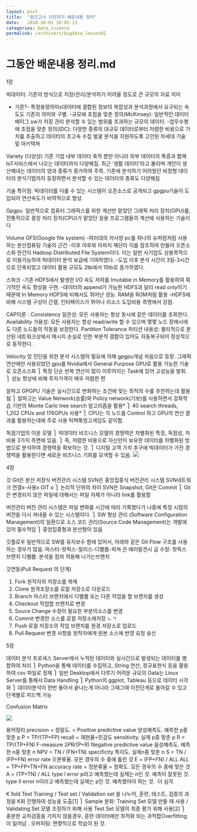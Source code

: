 ```yaml
---
layout: post
title:  "중간고사 이전까지 배운내용 정리"
date:   2018-10-01 10:01:13
categories: Data_science
permalink: /archivers/bigdata_lesson01
---
```


# 그동안 배운내용 정리.md


1장

빅데이터: 기존의 방식으로 저장/관리/분석하기 어려울 정도로 큰 규모의 자료 의미
- 기존?- 특정용량의미x데이터에 결합된 정보의 복잡성과 분석과정에서 요구되는 속도도 기존의 의미와 구별.
-규모에 초점을 맞춘 정의(McKinsey): 일반적인 데이터 베이그 sw가 저장 관리 분석할 수 있는 범위를 초과하는 규모의 데이터.
-업무수행에 초점을 맞춘 정의(IDC): 다양한 종류의 대규모 데이터로부터 저렴한 비용으로 가치를 추출하고 데이터의 초고속 수집 발굴 분석을 지원하도록 고안된 차세대 기술 밑 아키텍쳐

Variety (다양성)
기존 기업 내부 데이터 축적 뿐만 아니라 외부 데이터의 폭증과 함께 IoT서비스에서 나오는 데이터까지 다양해짐. 최근 ‘생활 데이터’라고 불리며 개인이 생산해내는 데이터의 양과 종류가 증가하여 주목. 기존에 분석하기 어려웠던 비정형 데이터의 분석기법까지 등장하면서 분석할 수 있는 데이터의 종류도 다양해짐

기술 특이점: 빅데이터를 다룰 수 있는 시스템이 오픈소스로 공개되고 gpgpu기술이 도입되어 연산속도가 비약적으로 향상.  

Gpgpu
 일반적으로 컴퓨터 그래픽스를 위한 계산만 맡았던 그래픽 처리 장치(GPU)를, 전통적으로 중앙 처리 장치(CPU)가 맡았던 응용 프로그램들의 계산에 사용하는 기술이다

Volume
GFS(Google file system) 
-여러대의 저사양 pc를 하나의 슈퍼컴처럼 사용하는 분산컴퓨팅 기술의 근간
-이후 야후와 아파치 재단이 이를 참조하여 만들어 오픈소스화 한건이 Hadoop Distributed File System이다. 이는 일반 사기업도 상용목적으로 이용가능하여 빅데이터 분석 보급에 기여하였다. 
-도입 이후 분석 시간이 3일-3시간으로 단축되었고 데이터 활용 규모도 2tb에서 15tb로 증가하였다.

스파크
-기존 HDFS에서 발생한 I/O 속도 저하를 Imutable in Memory를 활용하여 획기적인 속도 향상을 구현.
-데이터의 append가 가능한 HDFS과 달리 read only이기 때문에 In Memory HDFS에 비해서도 뛰어난 성능. RAM을 ROM처럼 활용
-HDFS에 비해 시스템 구성이 간결, 인터페이스가 뛰어나 리소스 도입비용 측명에서 강점. 

CAP이론 : 
Consistency 일관성: 모든 사용자는 항상 동시에 같은 데이터를 조회한다. 
Availability 가용성: 모든 사용자는 항상 read/write 할 수 있으며 몇몇 노드 장애시에도 다른 노드들의 작동을 보장한다. 
Partition Tolerance 파티션 내용성: 물리적으로 분산된 네트워크상에서 메시지 손실로 인한 부분적 결함이 있어도 자동복구되어 정상적으로 동작한다. 

Velocity
암 진단을 위한 분석 시스템의 필요에 의해 gpgpu개념 처음으로 등장. 그래픽 연산에만 사용되었던 gpu를 Nvidia에서 General Purpose GPU로 활용 가능한 기술로 오픈소스화
⎫	특정 단순 반복 연산이 많이 이루어지는 Task에 있어 고성능을 발휘.
⎫	성능 향상에 비해 투자가격이 매우 저렴한 편 

알파고
GPGPU 기술은 실시간으로 변화하는 조건에 맞는 최적의 수를 추천하는데 활용됨
⎫	알파고는 Value Network(승률)와 Policy network(기보)를 사용하면서 강화학습 기반의 Monte Carlo tree search 알고리즘을 활용*
⎫	40 search threads, 1,202 CPUs and 176GPUs 사용*
⎫	CPU는 각 노드를 Control 하고 GPU의 연산 결과를 활용하는데에 주로 사용 
틱택톡빙고게임도 같이함.

독점기업의 이윤 모델
⎫	빅데이터 비즈니스 모델의 경쟁력은 차별화된 특징, 독점성, 저비용 3가지 측면에 있음. 
⎫	즉, 저렴한 비용으로 자신만이 보유한 데이터를 차별화된 방법으로 분석하여 경쟁력을 확보하는 것.
⎫	디지털 고객 가치 추구에 빅데이터가 가진 경쟁력을 활용한다면 새로운 비즈니스 기회를 모색할 수 있음. 
<a href='https://photos.google.com/share/AF1QipPXs_72qJtsaG1opPccII6iQIfsHhiLe2anI2Ctk_DPphf4an8lUKZaTtvUAVfm1Q?key=eFhjdXdXblJ5STRrQVNZR1VEc3JJQ09HbnNvaDZn'><img src='https://lh3.googleusercontent.com/Jg3CvQO2zC0gX0W-NHxIJIfZyxENiWo1eLh7LARc8cNUE0oQlluWrRu7nfk4Gr-YlZYpKqrdmElStsOhtF-IhoAxp6bNW-dGX9gPYnK4dkXt6xTnwwDfXBT2VqjUfncWSADjfQX8=w511-h392-no' /></a>


4장

깃
Git은 분산 저장식 버전관리 시스템
SVN은 중앙집중식 버전관리 시스템
SVN네트워크 연결x-사용x
GIT o
⎫	논리적 단위의 차이 SVN은 Snapshot, Git은 Commit
⎫	Git은 변경되지 않은 파일에 대해서는 파일 자체가 아니라 link를 활용함

버전관리
버전 관리 시스템은 파일 변화를 시간에 따라 기록했다가 나중에 특정 시점의 버전을 다시 꺼내올 수 있는 시스템이다.
⎫	SW 형상 관리 (Software Configuration Management)의 일환으로 소스 코드 관리(Source Code Management)는 개발에 있어 필수적임
⎫	중앙집중형과 분산형이 있음

깃플로우
일반적으로 SW를 유지보수 함에 있어서, 아래와 같은 Git Flow 구조를 사용하는 경우가 많음. 
마스터-핫픽스-릴리스-디벨롭-피쳐
큰 에러발견시 급 수정: 핫픽스 브랜치
디벨롭: 분석을 점차 적용해 나가는브랜치

깃연동(Pull Request 의 단계)
1.	Fork 원작자의 저장소를 복제
2.	Clone 원격조장소를 로컬 저장소로 다운로드
3.	Branch 마스터 브랜치에서 디벨롭 또는 다른 작업을 할 브랜지를 생성
4.	Checkout 작업할 브랜치로 변경
5.	Souce Change 수정이 필요한 부분의소스를 변경
6.	Commit 변경한 소스를 로컬 저장소에저장 ㄴㄱ
7.	Push 로컬 저장소의 작업 브랜치를 원경 저장소로 업로드
8.	Pull Request 변경 사항을 원작자에게 원본 소스에 반영 요청 송신





5장

데이터 분석 프로세스
Server에서 누적된 데이터와 실시간으로 발생되는 데이터를 병합하여 처리 
⎫	Python을 통해 데이터를 수집하고, String 연산, 정규표현식 등을 활용하여 csv 파일로 정제
⎫	일반 Desktop에서 다루기 어려운 규모의 Data는 Linux Server를 통해서 Data Handling
⎫	Python의 ggplot, Tableau 등으로 데이터 시각화
⎫	데이터분석이 한번 돌아서 끝나는게 아니라 그때그때 이전단계로 돌아갈 수 있고 단계별로 피드백 가능

Confusion Matrix

<a href='https://photos.google.com/u/1/share/AF1QipPXs_72qJtsaG1opPccII6iQIfsHhiLe2anI2Ctk_DPphf4an8lUKZaTtvUAVfm1Q/photo/AF1QipMq8_wNiilMSRPzJ7aAayVhV86Ktq_4KjDi8XIE?key=eFhjdXdXblJ5STRrQVNZR1VEc3JJQ09HbnNvaDZn'><img src='https://lh3.googleusercontent.com/4gMw7KIkVQkRw7iAid0fWfkKhjA7g1KjTTCU2GicdEzd03U3AEOuwMoe-Ocf9ANc4HyDX01dCYZCoM-SHi_ilnu-ZOww5qD38lyISOljO8ynrBeFCOa8wCWbP0LBhRkP8TxsFLWZ24MJztoEimW6ljIB2EFcx6tHeoUeGSp9CkZOPYV9hadGvPcSEyYb6v0iPhB4QMuxV_r2HgTwyrA5BtKBs2uw696rgN1rWUGK37FLcw1-V_PPJ7zuaoCUaqAFUconGt5fjOWeA2HaH-buCPAcpulLnJu9rLSW-YaPhVCydsBbaUGMvysBIPWRqEUypa6LIOXriEObBohYSX3NQmfnzLxF-QaJr_KuPDNDgthbU75GNY6lg2WFYuJ3cMdIqHYYJO7PHyFriTKPurX6Ky55A2rebPiGez1pWbrYhAajOP-lG4gZMd4LgCknT4k9qKnAMk2IihU06IjWXz9Rc9y9DHSs2J4Uilb7c2COIxLdhtn2xbaV7RTQowWcvjA32DnQXfYXXpT7J_kzxjp8e1XywYDmr4Kgd-4XydEo0xswKIXTAAHDbxD_zZcV6u1kC-1MaaWLBK1ejytf7cqiw4VrA7dOk85ICFQQMg6YdRODFMKuflrcl8lInH0fvK7FwgYu45BJV0sOnRrCrmHEf-p3ZGkN9N0SD7pRTVSsjOI=w827-h406-no' /></a>

용어정리
precision = 
정밀도. = Positive predictive value 양성예측도. 예측한 p중 맞춘 p
P = TP/(TP+FP)
recall =
재현율=민감도 sensitivity. 실제 p중 맞춘 p
R = TP/(TP+FN)
F-measure
2*P*R/(P+R)
Negative 
predictive value
음성예측도. 예측한 n중 맞춘 n
NPV = TN / (FN+TN)
specificity
특이도. 실제n중 맞춘 n
S = TN / (FP+FN) 
error rate
오분류율. 모든 경우의 수 중에 틀린 것
E = (FP+FN) / ALL
ALL = TP+FP+TN+FN
accuracy rate = 
정분류율 = 정확도. 모든 경우의 수 중에 맞은 것
A = (TP+TN) / ALL
type I error
p라고 예측했는데 실제는 n인 것. 
예측이 잘못된 것.
type II error
n이라고 예측했는데 실제는 p인 것. 
예측했어야 하는 것.  더 심각


K fold Test
Training / Test set / Validation set 을 나누어, 훈련, 테스트, 검증의 과정을 K회 진행하여 성능을 도출[1]
⎫	Sample 분화: Training Set 모델 만들 때 사용 / Validating Set 모델 조정하기 위해 사용 Test Set 모델의 최종 평가 위해 사용[2]
⎫	충분한 교차검증을 거치지 않을경우, 훈련 데이터에만 최적화 되는 과적합Overfitting이 일어남 . 오버피팅:  편향적으로 학습이 된 것.

